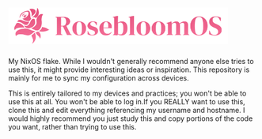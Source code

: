<div align="left">
	<h1> 
		<img src="logo.png" width=444>
	</h1>
</div>

My NixOS flake. While I wouldn't generally recommend anyone else tries to use this, it might provide interesting ideas or inspiration. This repository is mainly for me to sync my configuration across devices. 

This is entirely tailored to my devices and practices; you won't be able to use this at all. You won't be able to log in.If you REALLY want to use this, clone this and edit everything referencing my username and hostname. I would highly recommend you just study this and copy portions of the code you want, rather than trying to use this.
